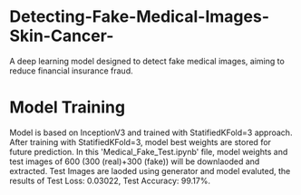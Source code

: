 # Detecting-Fake-Medical-Images-Skin-Cancer-
A deep learning model designed to detect fake medical images, aiming to reduce financial insurance fraud.
# Model Training
Model is based on InceptionV3 and trained with StatifiedKFold=3 approach.
After training with StatifiedKFold=3, model best weights are stored for future prediction. 
In this 'Medical_Fake_Test.ipynb' file, model weights and test images of 600 (300 (real)+300 (fake)) will be downlaoded and extracted.
Test Images are laoded using generator and model evaluted, the results of Test Loss: 0.03022, Test Accuracy: 99.17%. 
